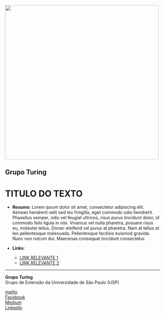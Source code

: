 <img src="https://i.ibb.co/DtHQ3FG/802x265-Logo-GT.png" width="500">

## Grupo Turing
# TITULO DO TEXTO

- **Resumo**:
Lorem ipsum dolor sit amet, consectetur adipiscing elit. Aenean hendrerit velit sed leo fringilla, eget commodo odio hendrerit. Phasellus semper, odio vel feugiat ultrices, risus purus tincidunt dolor, id commodo felis ligula in nisi. Vivamus vel nulla pharetra, posuere risus eu, molestie tellus. Donec eleifend vel purus at pharetra. Nam at tellus at leo pellentesque malesuada. Pellentesque facilisis euismod gravida. Nunc non rutrum dui. Maecenas consequat tincidunt consectetur. 

- **Links**:
    - [LINK RELEVANTE 1](https://github.com/GrupoTuringCodes/Arvore-de-Habilidades)
    - [LINK RELEVANTE 2](https://github.com/GrupoTuringCodes/Arvore-de-Habilidades)


---
**Grupo Turing**  
Grupo de Extensão da Universidade de São Paulo (USP)

[mailto](turing.usp@gmail.com)   
[Facebook](https://www.facebook.com/grupoturing.poliusp)  
[Medium](https://www.medium.com/turing-talks)  
[LinkedIn](https://www.linkedin.com/company/grupo-turing)

